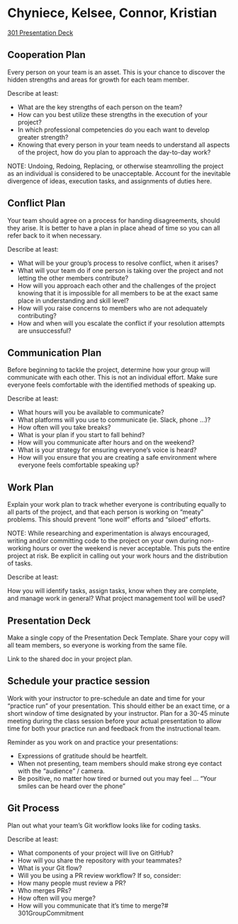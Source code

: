 # Chyniece, Kelsee, Connor, Kristian
[301 Presentation Deck](https://docs.google.com/presentation/d/1FlRF82yx8i55qHaDvsu4dczpvKHHUg63yAUhS6lIasA/edit?usp=drive_link)

## Cooperation Plan
Every person on your team is an asset. This is your chance to discover the hidden strengths and areas for growth for each team member.

Describe at least:

- What are the key strengths of each person on the team?
- How can you best utilize these strengths in the execution of your project?
- In which professional competencies do you each want to develop greater strength?
- Knowing that every person in your team needs to understand all aspects of the project, how do you plan to approach the day-to-day work?

NOTE: Undoing, Redoing, Replacing, or otherwise steamrolling the project as an individual is considered to be unacceptable. Account for the inevitable divergence of ideas, execution tasks, and assignments of duties here.

## Conflict Plan
Your team should agree on a process for handing disagreements, should they arise. It is better to have a plan in place ahead of time so you can all refer back to it when necessary.

Describe at least:

- What will be your group’s process to resolve conflict, when it arises?
- What will your team do if one person is taking over the project and not letting the other members contribute?
- How will you approach each other and the challenges of the project knowing that it is impossible for all members to be at the exact same place in understanding and skill level?
- How will you raise concerns to members who are not adequately contributing?
- How and when will you escalate the conflict if your resolution attempts are unsuccessful?


## Communication Plan
Before beginning to tackle the project, determine how your group will communicate with each other. This is not an individual effort. Make sure everyone feels comfortable with the identified methods of speaking up.

Describe at least:

- What hours will you be available to communicate?
- What platforms will you use to communicate (ie. Slack, phone …)?
- How often will you take breaks?
- What is your plan if you start to fall behind?
- How will you communicate after hours and on the weekend?
- What is your strategy for ensuring everyone’s voice is heard?
- How will you ensure that you are creating a safe environment where everyone feels comfortable speaking up?

## Work Plan
Explain your work plan to track whether everyone is contributing equally to all parts of the project, and that each person is working on “meaty” problems. This should prevent “lone wolf” efforts and “siloed” efforts.

NOTE: While researching and experimentation is always encouraged, writing and/or committing code to the project on your own during non-working hours or over the weekend is never acceptable. This puts the entire project at risk. Be explicit in calling out your work hours and the distribution of tasks.

Describe at least:

How you will identify tasks, assign tasks, know when they are complete, and manage work in general?
What project management tool will be used?

## Presentation Deck
Make a single copy of the Presentation Deck Template. Share your copy will all team members, so everyone is working from the same file.

Link to the shared doc in your project plan.

## Schedule your practice session
Work with your instructor to pre-schedule an date and time for your “practice run” of your presentation. This should either be an exact time, or a short window of time designated by your instructor. Plan for a 30-45 minute meeting during the class session before your actual presentation to allow time for both your practice run and feedback from the instructional team.

Reminder as you work on and practice your presentations:

- Expressions of gratitude should be heartfelt.
- When not presenting, team members should make strong eye contact with the “audience” / camera.
- Be positive, no matter how tired or burned out you may feel … “Your smiles can be heard over the phone”

## Git Process
Plan out what your team’s Git workflow looks like for coding tasks.

Describe at least:

- What components of your project will live on GitHub?
- How will you share the repository with your teammates?
- What is your Git flow?
- Will you be using a PR review workflow? If so, consider:
- How many people must review a PR?
- Who merges PRs?
- How often will you merge?
- How will you communicate that it’s time to merge?#   3 0 1 G r o u p C o m m i t m e n t  
 